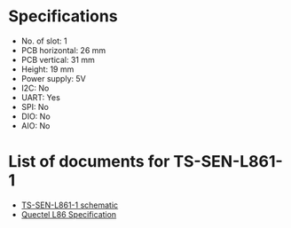 # Specifications
- No. of slot: 1
- PCB horizontal: 26 mm
- PCB vertical: 31 mm
- Height: 19 mm
- Power supply: 5V
- I2C: No
- UART: Yes
- SPI: No
- DIO: No
- AIO: No

# List of documents for TS-SEN-L861-1
- [TS-SEN-L861-1 schematic](TS-SEN-L861-1_SCH.pdf)
- [Quectel L86 Specification](https://www.quectel.com/UploadFile/Product/Quectel_L86_GNSS_Specification_V1.3.pdf)
